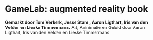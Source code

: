 GameLab: augmented reality book
=======

<b>Gemaakt door Tom Verkerk, Jesse Stam , Aaron Ligthart, Iris van den Velden en Lieske Timmermans.</b>
Art, Aninimatie en Geluid door Aaron Ligthart, Iris van den Velden en Lieske Timmermans

